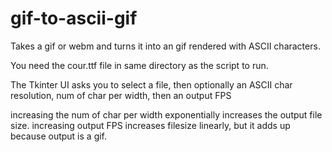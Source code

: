 # gif-to-ascii-gif
Takes a gif or webm and turns it into an gif rendered with ASCII characters.


You need the cour.ttf file in same directory as the script to run.

The Tkinter UI asks you to select a file,
then optionally an ASCII char resolution, num of char per width,
then an output FPS

increasing the num of char per width exponentially increases the output file size.
increasing output FPS increases filesize linearly, but it adds up because output is a gif.
